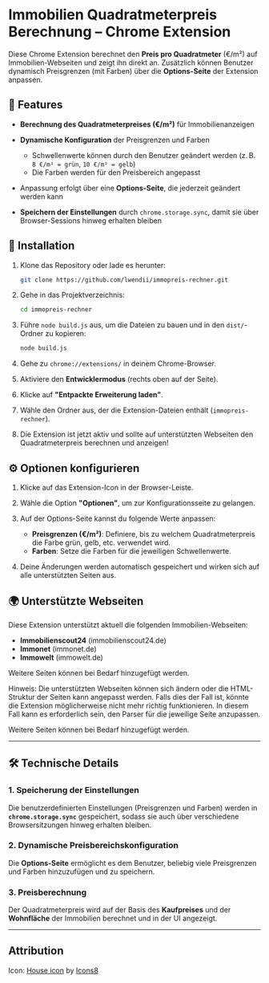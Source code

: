 # Immobilien Quadratmeterpreis Berechnung – Chrome Extension

Diese Chrome Extension berechnet den **Preis pro Quadratmeter** (€/m²) auf Immobilien-Webseiten und zeigt ihn direkt an. Zusätzlich können Benutzer dynamisch Preisgrenzen (mit Farben) über die **Options-Seite** der Extension anpassen.

## 🚀 Features

- **Berechnung des Quadratmeterpreises (€/m²)** für Immobilienanzeigen
- **Dynamische Konfiguration** der Preisgrenzen und Farben

  - Schwellenwerte können durch den Benutzer geändert werden (z. B. `8 €/m² = grün`, `10 €/m² = gelb`)
  - Die Farben werden für den Preisbereich angepasst

- Anpassung erfolgt über eine **Options-Seite**, die jederzeit geändert werden kann
- **Speichern der Einstellungen** durch `chrome.storage.sync`, damit sie über Browser-Sessions hinweg erhalten bleiben

## 🔧 Installation

1. Klone das Repository oder lade es herunter:

   ```bash
   git clone https://github.com/lwendii/immopreis-rechner.git
   ```

2. Gehe in das Projektverzeichnis:

   ```bash
   cd immopreis-rechner
   ```

3. Führe `node build.js` aus, um die Dateien zu bauen und in den `dist/`-Ordner zu kopieren:

   ```bash
   node build.js
   ```

4. Gehe zu `chrome://extensions/` in deinem Chrome-Browser.

5. Aktiviere den **Entwicklermodus** (rechts oben auf der Seite).

6. Klicke auf **"Entpackte Erweiterung laden"**.

7. Wähle den Ordner aus, der die Extension-Dateien enthält (`immopreis-rechner`).

8. Die Extension ist jetzt aktiv und sollte auf unterstützten Webseiten den Quadratmeterpreis berechnen und anzeigen!

## ⚙️ Optionen konfigurieren

1. Klicke auf das Extension-Icon in der Browser-Leiste.

2. Wähle die Option **"Optionen"**, um zur Konfigurationsseite zu gelangen.

3. Auf der Options-Seite kannst du folgende Werte anpassen:

   - **Preisgrenzen (€/m²)**: Definiere, bis zu welchem Quadratmeterpreis die Farbe grün, gelb, etc. verwendet wird.
   - **Farben**: Setze die Farben für die jeweiligen Schwellenwerte.

4. Deine Änderungen werden automatisch gespeichert und wirken sich auf alle unterstützten Seiten aus.

## 🌍 Unterstützte Webseiten

Diese Extension unterstützt aktuell die folgenden Immobilien-Webseiten:

- **Immobilienscout24** (immobilienscout24.de)
- **Immonet** (immonet.de)
- **Immowelt** (immowelt.de)

Weitere Seiten können bei Bedarf hinzugefügt werden.

Hinweis:
Die unterstützten Webseiten können sich ändern oder die HTML-Struktur der Seiten kann angepasst werden. Falls dies der Fall ist, könnte die Extension möglicherweise nicht mehr richtig funktionieren. In diesem Fall kann es erforderlich sein, den Parser für die jeweilige Seite anzupassen.

Weitere Seiten können bei Bedarf hinzugefügt werden.

---

## 🛠️ Technische Details

### 1. **Speicherung der Einstellungen**

Die benutzerdefinierten Einstellungen (Preisgrenzen und Farben) werden in **`chrome.storage.sync`** gespeichert, sodass sie auch über verschiedene Browsersitzungen hinweg erhalten bleiben.

### 2. **Dynamische Preisbereichskonfiguration**

Die **Options-Seite** ermöglicht es dem Benutzer, beliebig viele Preisgrenzen und Farben hinzuzufügen und zu speichern.

### 3. **Preisberechnung**

Der Quadratmeterpreis wird auf der Basis des **Kaufpreises** und der **Wohnfläche** der Immobilien berechnet und in der UI angezeigt.

---

## Attribution

Icon: [House icon](https://icons8.com/icon/JV9QvsUAUkOM/house) by [Icons8](https://icons8.com)

